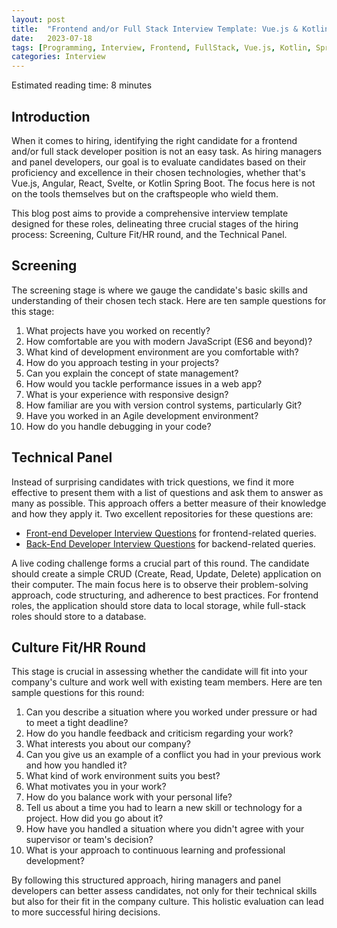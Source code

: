 ```yaml
---
layout: post
title:  "Frontend and/or Full Stack Interview Template: Vue.js & Kotlin Spring Boot"
date:   2023-07-18
tags: [Programming, Interview, Frontend, FullStack, Vue.js, Kotlin, SpringBoot, Hiring, Softskills, HardSkills]
categories: Interview
---
```


Estimated reading time: 8 minutes

## Introduction

When it comes to hiring, identifying the right candidate for a frontend and/or full stack developer position is not an easy task. As hiring managers and panel developers, our goal is to evaluate candidates based on their proficiency and excellence in their chosen technologies, whether that's Vue.js, Angular, React, Svelte, or Kotlin Spring Boot. The focus here is not on the tools themselves but on the craftspeople who wield them.

This blog post aims to provide a comprehensive interview template designed for these roles, delineating three crucial stages of the hiring process: Screening, Culture Fit/HR round, and the Technical Panel.

## Screening

The screening stage is where we gauge the candidate's basic skills and understanding of their chosen tech stack. Here are ten sample questions for this stage:

1. What projects have you worked on recently?
2. How comfortable are you with modern JavaScript (ES6 and beyond)?
3. What kind of development environment are you comfortable with?
4. How do you approach testing in your projects?
5. Can you explain the concept of state management?
6. How would you tackle performance issues in a web app?
7. What is your experience with responsive design?
8. How familiar are you with version control systems, particularly Git?
9. Have you worked in an Agile development environment?
10. How do you handle debugging in your code?

## Technical Panel

Instead of surprising candidates with trick questions, we find it more effective to present them with a list of questions and ask them to answer as many as possible. This approach offers a better measure of their knowledge and how they apply it. Two excellent repositories for these questions are:

- [Front-end Developer Interview Questions](https://github.com/h5bp/Front-end-Developer-Interview-Questions) for frontend-related queries.
- [Back-End Developer Interview Questions](https://github.com/arialdomartini/Back-End-Developer-Interview-Questions#db-migrations) for backend-related queries.

A live coding challenge forms a crucial part of this round. The candidate should create a simple CRUD (Create, Read, Update, Delete) application on their computer. The main focus here is to observe their problem-solving approach, code structuring, and adherence to best practices. For frontend roles, the application should store data to local storage, while full-stack roles should store to a database.

## Culture Fit/HR Round

This stage is crucial in assessing whether the candidate will fit into your company's culture and work well with existing team members. Here are ten sample questions for this round:

1. Can you describe a situation where you worked under pressure or had to meet a tight deadline?
2. How do you handle feedback and criticism regarding your work?
3. What interests you about our company?
4. Can you give us an example of a conflict you had in your previous work and how you handled it?
5. What kind of work environment suits you best?
6. What motivates you in your work?
7. How do you balance work with your personal life?
8. Tell us about a time you had to learn a new skill or technology for a project. How did you go about it?
9. How have you handled a situation where you didn't agree with your supervisor or team's decision?
10. What is your approach to continuous learning and professional development?

By following this structured approach, hiring managers and panel developers can better assess candidates, not only for their technical skills but also for their fit in the company culture. This holistic evaluation can lead to more successful hiring decisions.
